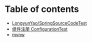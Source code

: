 # Table of contents

* [LongyunYao/SpringSourceCodeTest](README.md)
* [组件注册 ConfigurationTest](undefined.md)
* [mvnw](mvnw.md)

